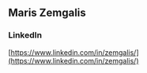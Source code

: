 ## Maris Zemgalis

### LinkedIn
[https://www.linkedin.com/in/zemgalis/](https://www.linkedin.com/in/zemgalis/)


